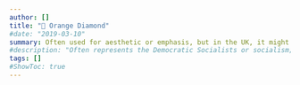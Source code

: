 ```yaml
---
author: []
title: "🔶 Orange Diamond"
#date: "2019-03-10"
summary: Often used for aesthetic or emphasis, but in the UK, it might be linked with the Liberal Democrats due to their party color being orange.
#description: "Often represents the Democratic Socialists or socialism; beauty, love."
tags: []
#ShowToc: true
---
```

